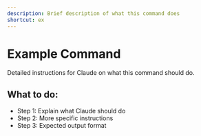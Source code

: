 ```yaml
---
description: Brief description of what this command does
shortcut: ex
---
```


# Example Command

Detailed instructions for Claude on what this command should do.

## What to do:
- Step 1: Explain what Claude should do
- Step 2: More specific instructions
- Step 3: Expected output format

